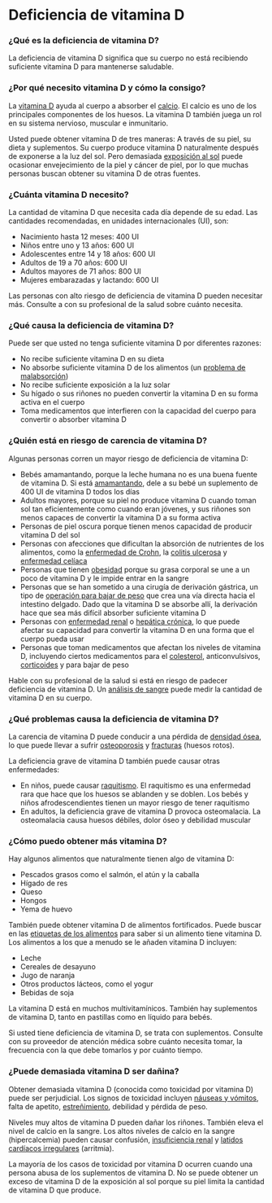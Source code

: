 Deficiencia de vitamina D
=========================


### ¿Qué es la deficiencia de vitamina D?


La deficiencia de vitamina D significa que su cuerpo no está recibiendo suficiente vitamina D para mantenerse saludable.


### ¿Por qué necesito vitamina D y cómo la consigo?


La [vitamina D](https://medlineplus.gov/spanish/vitamind.html) ayuda al cuerpo a absorber el [calcio](https://medlineplus.gov/spanish/calcium.html). El calcio es uno de los principales componentes de los huesos. La vitamina D también juega un rol en su sistema nervioso, muscular e inmunitario.


Usted puede obtener vitamina D de tres maneras: A través de su piel, su dieta y suplementos. Su cuerpo produce vitamina D naturalmente después de exponerse a la luz del sol. Pero demasiada [exposición al sol](https://medlineplus.gov/spanish/sunexposure.html) puede ocasionar envejecimiento de la piel y cáncer de piel, por lo que muchas personas buscan obtener su vitamina D de otras fuentes.


### ¿Cuánta vitamina D necesito?


La cantidad de vitamina D que necesita cada día depende de su edad. Las cantidades recomendadas, en unidades internacionales (UI), son:


* Nacimiento hasta 12 meses: 400 UI
* Niños entre uno y 13 años: 600 UI
* Adolescentes entre 14 y 18 años: 600 UI
* Adultos de 19 a 70 años: 600 UI
* Adultos mayores de 71 años: 800 UI
* Mujeres embarazadas y lactando: 600 UI


Las personas con alto riesgo de deficiencia de vitamina D pueden necesitar más. Consulte a con su profesional de la salud sobre cuánto necesita.


### ¿Qué causa la deficiencia de vitamina D?


Puede ser que usted no tenga suficiente vitamina D por diferentes razones:


* No recibe suficiente vitamina D en su dieta
* No absorbe suficiente vitamina D de los alimentos (un [problema de malabsorción](https://medlineplus.gov/spanish/malabsorptionsyndromes.html))
* No recibe suficiente exposición a la luz solar
* Su hígado o sus riñones no pueden convertir la vitamina D en su forma activa en el cuerpo
* Toma medicamentos que interfieren con la capacidad del cuerpo para convertir o absorber vitamina D


### ¿Quién está en riesgo de carencia de vitamina D?


Algunas personas corren un mayor riesgo de deficiencia de vitamina D:


* Bebés amamantando, porque la leche humana no es una buena fuente de vitamina D. Si está [amamantando](https://medlineplus.gov/spanish/breastfeeding.html), dele a su bebé un suplemento de 400 UI de vitamina D todos los días
* Adultos mayores, porque su piel no produce vitamina D cuando toman sol tan eficientemente como cuando eran jóvenes, y sus riñones son menos capaces de convertir la vitamina D a su forma activa
* Personas de piel oscura porque tienen menos capacidad de producir vitamina D del sol
* Personas con afecciones que dificultan la absorción de nutrientes de los alimentos, como la [enfermedad de Crohn](https://medlineplus.gov/spanish/crohnsdisease.html), la [colitis ulcerosa](https://medlineplus.gov/spanish/ulcerativecolitis.html) y [enfermedad celíaca](https://medlineplus.gov/spanish/celiacdisease.html)
* Personas que tienen [obesidad](https://medlineplus.gov/spanish/obesity.html) porque su grasa corporal se une a un poco de vitamina D y le impide entrar en la sangre
* Personas que se han sometido a una cirugía de derivación gástrica, un tipo de [operación para bajar de peso](https://medlineplus.gov/spanish/weightlosssurgery.html) que crea una vía directa hacia el intestino delgado. Dado que la vitamina D se absorbe allí, la derivación hace que sea más difícil absorber suficiente vitamina D
* Personas con [enfermedad renal](https://medlineplus.gov/spanish/chronickidneydisease.html) o [hepática crónica](https://medlineplus.gov/spanish/liverdiseases.html), lo que puede afectar su capacidad para convertir la vitamina D en una forma que el cuerpo pueda usar
* Personas que toman medicamentos que afectan los niveles de vitamina D, incluyendo ciertos medicamentos para el [colesterol](https://medlineplus.gov/spanish/cholesterolmedicines.html), anticonvulsivos, [corticoides](https://medlineplus.gov/spanish/steroids.html) y para bajar de peso


Hable con su profesional de la salud si está en riesgo de padecer deficiencia de vitamina D. Un [análisis de sangre](https://medlineplus.gov/spanish/pruebas-de-laboratorio/prueba-de-vitamina-d/) puede medir la cantidad de vitamina D en su cuerpo.


### ¿Qué problemas causa la deficiencia de vitamina D?


La carencia de vitamina D puede conducir a una pérdida de  [densidad ósea](https://medlineplus.gov/spanish/bonedensity.html), lo que puede llevar a sufrir [osteoporosis](https://medlineplus.gov/spanish/osteoporosis.html) y [fracturas](https://medlineplus.gov/spanish/fractures.html) (huesos rotos).


La deficiencia grave de vitamina D también puede causar otras enfermedades:


* En niños, puede causar [raquitismo](https://medlineplus.gov/spanish/rickets.html). El raquitismo es una enfermedad rara que hace que los huesos se ablanden y se doblen. Los bebés y niños afrodescendientes tienen un mayor riesgo de tener raquitismo
* En adultos, la deficiencia grave de vitamina D provoca osteomalacia. La osteomalacia causa huesos débiles, dolor óseo y debilidad muscular


### ¿Cómo puedo obtener más vitamina D?


Hay algunos alimentos que naturalmente tienen algo de vitamina D:


* Pescados grasos como el salmón, el atún y la caballa
* Hígado de res
* Queso
* Hongos
* Yema de huevo


También puede obtener vitamina D de alimentos fortificados. Puede buscar en las [etiquetas de los alimentos](https://medlineplus.gov/spanish/foodlabeling.html) para saber si un alimento tiene vitamina D. Los alimentos a los que a menudo se le añaden vitamina D incluyen:


* Leche
* Cereales de desayuno
* Jugo de naranja
* Otros productos lácteos, como el yogur
* Bebidas de soja


La vitamina D está en muchos multivitamínicos. También hay suplementos de vitamina D, tanto en pastillas como en líquido para bebés.


Si usted tiene deficiencia de vitamina D, se trata con suplementos. Consulte con su proveedor de atención médica sobre cuánto necesita tomar, la frecuencia con la que debe tomarlos y por cuánto tiempo.


### ¿Puede demasiada vitamina D ser dañina?


Obtener demasiada vitamina D (conocida como toxicidad por vitamina D) puede ser perjudicial. Los signos de toxicidad incluyen [náuseas y vómitos](https://medlineplus.gov/spanish/nauseaandvomiting.html), falta de apetito, [estreñimiento](https://medlineplus.gov/spanish/constipation.html), debilidad y pérdida de peso.


Niveles muy altos de vitamina D pueden dañar los riñones. También eleva el nivel de calcio en la sangre. Los altos niveles de calcio en la sangre (hipercalcemia) pueden causar confusión, [insuficiencia renal](https://medlineplus.gov/spanish/kidneyfailure.html) y [latidos cardíacos irregulares](https://medlineplus.gov/spanish/arrhythmia.html) (arritmia).


La mayoría de los casos de toxicidad por vitamina D ocurren cuando una persona abusa de los suplementos de vitamina D. No se puede obtener un exceso de vitamina D de la exposición al sol porque su piel limita la cantidad de vitamina D que produce.

